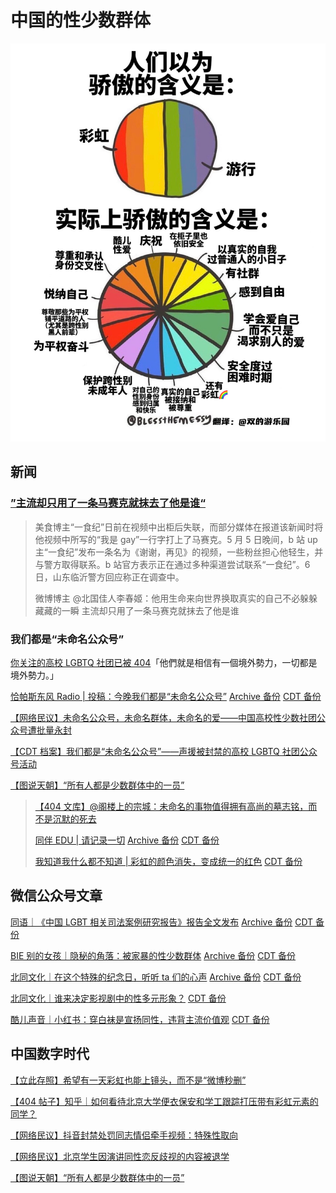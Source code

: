 # 中国的性少数群体

![彩虹](imgs/彩虹骄傲的含义.jpeg)

## 新闻

### [”主流却只用了一条马赛克就抹去了他是谁“](https://chinadigitaltimes.net/chinese/680929.html)

>美食博主“一食纪”日前在视频中出柜后失联，而部分媒体在报道该新闻时将他视频中所写的“我是 gay”一行字打上了马赛克。5 月 5 日晚间，b 站 up 主“一食纪”发布一条名为《谢谢，再见》的视频，一些粉丝担心他轻生，并与警方取得联系。b 站官方表示正在通过多种渠道尝试联系“一食纪”。6 日，山东临沂警方回应称正在调查中。
>
>微博博主 @北国佳人李春姬：他用生命来向世界换取真实的自己不必躲躲藏藏的一瞬 主流却只用了一条马赛克就抹去了他是谁

### 我们都是“未命名公众号”

[你关注的高校 LGBTQ 社团已被 404](https://theinitium.com/article/20210715-mainland-china-lgbtq-censorship/)「他們就是相信有一個境外勢力，一切都是境外勢力。」

[恰帕斯东风 Radio | 投稿：今晚我们都是“未命名公众号”](https://mp.weixin.qq.com/s/xM9GbYU1KhaS8ZL-kzKuvA) [Archive 备份](https://archive.ph/OIN21) [CDT 备份](https://chinadigitaltimes.net/chinese/667957.html)

[【网络民议】未命名公众号，未命名群体，未命名的爱——中国高校性少数社团公众号遭批量永封 ​​​](https://chinadigitaltimes.net/chinese/667938.html)

[【CDT 档案】我们都是“未命名公众号”——声援被封禁的高校 LGBTQ 社团公众号活动](https://chinadigitaltimes.net/chinese/668155.html)

[【图说天朝】“所有人都是少数群体中的一员”](https://chinadigitaltimes.net/chinese/668036.html)

>[【404 文库】@阁楼上的宗城：未命名的事物值得拥有高尚的墓志铭，而不是沉默的死去](https://chinadigitaltimes.net/chinese/667969.html)
>
>[同伴 EDU | 请记录一切](https://mp.weixin.qq.com/s/2p06C5wWBpdIxvYRJWOLzA) [Archive 备份](https://archive.ph/ynjBD) [CDT 备份](https://chinadigitaltimes.net/chinese/668016.html)
>
>[我知道我什么都不知道 | 彩虹的颜色消失，变成统一的红色](https://mp.weixin.qq.com/s/f6iD3LzIS08Mkg8V22UcpQ) [CDT 备份](https://chinadigitaltimes.net/chinese/667971.html)

## 微信公众号文章

[同语｜《中国 LGBT 相关司法案例研究报告》报告全文发布](https://mp.weixin.qq.com/s/gvrvit6O3_8PREDqAwZtyg) [Archive 备份](https://archive.ph/xUkjp) [CDT 备份](https://chinadigitaltimes.net/chinese/675987.html)

[BIE 别的女孩｜隐秘的角落：被家暴的性少数群体](https://mp.weixin.qq.com/s/6T2JdkSRc8GAW1tRvDbOsA) [Archive 备份](https://archive.ph/RZgWz) [CDT 备份](https://chinadigitaltimes.net/chinese/681303.html)

[北同文化｜在这个特殊的纪念日，听听 ta 们的心声](https://mp.weixin.qq.com/s/AQFJLJw8JQjMiu_dyrEWrw) [Archive 备份](https://archive.ph/xOjpA) [CDT 备份](https://chinadigitaltimes.net/chinese/673589.html)

[北同文化｜谁来决定影视剧中的性多元形象？](https://mp.weixin.qq.com/s/qpGeOwSjRnYFsF_QbHfsaA) [CDT 备份](https://chinadigitaltimes.net/chinese/672160.html)

[酷儿声音｜小红书：穿白袜是宣扬同性，违背主流价值观](https://mp.weixin.qq.com/s/fQJeDOv1ErAovUuMwXe8iA) [CDT 备份](https://chinadigitaltimes.net/chinese/672814.html)

## 中国数字时代

[【立此存照】希望有一天彩虹也能上镜头，而不是“微博秒删”](https://chinadigitaltimes.net/chinese/681474.html)

[【404 帖子】知乎｜如何看待北京大学便衣保安和学工跟踪打压带有彩虹元素的同学？](https://chinadigitaltimes.net/chinese/681558.html)

[【网络民议】抖音封禁处罚同志情侣牵手视频：特殊性取向](https://chinadigitaltimes.net/chinese/675714.html)

[【网络民议】北京学生因演讲同性恋反歧视的内容被退学](https://chinadigitaltimes.net/chinese/662048.html)

[【图说天朝】“所有人都是少数群体中的一员”](https://chinadigitaltimes.net/chinese/668036.html)
